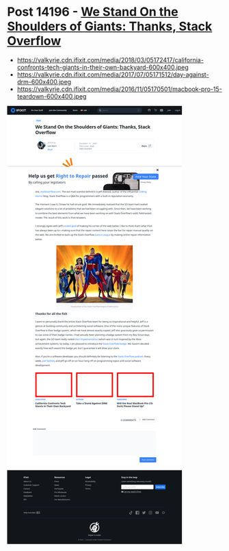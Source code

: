 # Post 14196 - [We Stand On the Shoulders of Giants: Thanks, Stack Overflow](https://www.ifixit.com/News/14196/we-stand-on-the-shoulders-of-giants)

- https://valkyrie.cdn.ifixit.com/media/2018/03/05172417/california-confronts-tech-giants-in-their-own-backyard-600x400.jpeg
- https://valkyrie.cdn.ifixit.com/media/2017/07/05171512/day-against-drm-600x400.jpeg
- https://valkyrie.cdn.ifixit.com/media/2016/11/05170501/macbook-pro-15-teardown-600x400.jpeg

![screencap](screenshots/b1fa0ed3-90fa-4a39-8207-c8648bb8c9d1.png)
